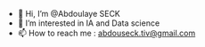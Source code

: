 - 👋 Hi, I’m @Abdoulaye SECK
- 👀 I’m interested in IA and Data science
- 📫 How to reach me : abdouseck.tiv@gmail.com

<!---
Mas2205/Mas2205 is a ✨ special ✨ repository because its `README.md` (this file) appears on your GitHub profile.
You can click the Preview link to take a look at your changes.
--->
